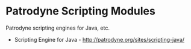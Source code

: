 Patrodyne Scripting Modules
===========================

Patrodyne scripting engines for Java, etc.

* Scripting Engine for Java - http://patrodyne.org/sites/scripting-java/
